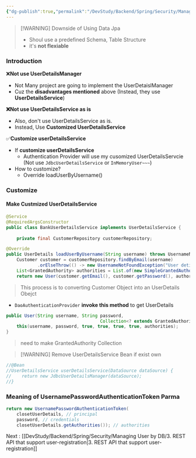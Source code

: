 ```yaml
---
{"dg-publish":true,"permalink":"/DevStudy/Backend/Spring/Security/Managing User by DB/2. UserDetailsManager Cusomize/","noteIcon":"","created":"2025-05-20T12:29:57.828+09:00","updated":"2025-06-30T23:27:14.808+09:00"}
---
```



> [!WARNING] Downside of Using Data Jpa
> - Shoul use a predefined Schema, Table Structure  
> - it's **not flexiable**  

### Introduction
❌**Not use UserDetailsManager** 
- Not Many project are going to implement the UserDetaislManager 
- Cuz the **disadvantages mentioned** above (Instead, they use **UserDetailsService**)

**❌Not use UserDetailsService as is**
- Also, don't use UserDetailsService as is. 
- Instead, Use **Customized UserDetailsService**

✅**Customize userDetailsService**
- If **customize userDetailsService**
	- Authentication Provider will use my cusomized UserDetailsServcie (Not use `JdbcUserDetailsService` or `InMemoryUser~~~`)
- How to customize?
	- Override loadUserByUsername() 

### Customize 

#### Make Custmized UserDetailsService

```java 
@Service  
@RequiredArgsConstructor  
public class BankUserDetailsService implements UserDetailsService {  
  
    private final CustomerRepository customerRepository;
```
```java 
@Override  
public UserDetails loadUserByUsername(String username) throws UsernameNotFoundException {  
    Customer customer = customerRepository.findByEmail(username)  
            .orElseThrow(() -> new UsernameNotFoundException("User detials not found for the user" + username));  
    List<GrantedAuthority> authorities = List.of(new SimpleGrantedAuthority(customer.getRole()));  
    return new User(customer.getEmail(), customer.getPassword(), authorities);
```
> This process is to converting Customer Object into an UserDetails Obejct 
- `DaoAuthenticationProvider` **invoke this method** to get UserDetails

```java 
public User(String username, String password, 
									Collection<? extends GrantedAuthority> authorities) {  
    this(username, password, true, true, true, true, authorities);  
}
```
> need to make GrantedAuthority Collection 

> [!WARNING] Remove UserDetailsService Bean if exist own 
```java 
//@Bean  
//UserDetailsService userDetailsService(DataSource dataSource) {  
//    return new JdbcUserDetailsManager(dataSource);  
//} 
```

### Meaning of UsernamePasswordAuthenticationToken Parma
```java 
return new UsernamePasswordAuthenticationToken(  
    closetUserDetails, // principal  
    password, // credentials  
    closetUserDetails.getAuthorities()); // authorities
```



Next : [[DevStudy/Backend/Spring/Security/Managing User by DB/3. REST API that support user-registration\|3. REST API that support user-registration]]
